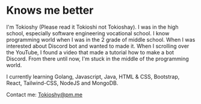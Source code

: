 # Knows me better

I'm Tokioshy (Please read it Tokioshi not Tokioshay). I was in the high school, especially software engineering vocational school. I know programming world when I was in the 2 grade of middle school. When I was interested about Discord bot and wanted to made it. When I scrolling over the YouTube, I found a video that made a tutorial how to make a bot Discord. From there until now,  I'm stuck in the middle of the programming world.

I currently learning Golang, Javascript, Java, HTML & CSS, Bootstrap, React, Tailwind-CSS, NodeJS and MongoDB.

Contact me: Tokioshy@pm.me
